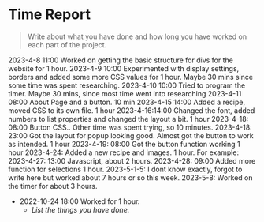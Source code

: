 # Time Report

> Write about what you have done and how long you have worked on each part of the project.


2023-4-8 11:00 Worked on getting the basic structure for divs for the website for 1 hour.
2023-4-9 10:00 Experimented with display settings, borders and added some more CSS values for 1 hour. Maybe 30 mins since some time was spent researching. 
2023-4-10 10:00 Tried to program the timer. Maybe 30 mins, since most time went into researching 
2023-4-11 08:00 About Page and a button. 10 min
2023-4-15 14:00 Added a recipe, moved CSS to its own file. 1 hour
2023-4-16:14:00 Changed the font, added numbers to list properties and changed the layout a bit. 1 hour
2023-4-18: 08:00 Button CSS.. Other time was spent trying, so 10 minutes.
2023-4-18: 23:00 Got the layout for popup looking good. Almost got the button to work as intended. 1 hour
2023-4-19: 08:00 Got the button function working 1 hour
2023-4-24: Added a new recipe and images. 1 hour. 
For example: 
2023-4-27: 13:00 Javascript, about 2 hours. 
2023-4-28: 09:00 Added more function for selections 1 hour. 
2023-5-1-5: I dont know exactly, forgot to write here but worked about 7 hours or so this week.
2023-5-8: Worked on the timer for about 3 hours.



- 2022-10-24 18:00 Worked for 1 hour.
  - *List the things you have done.*
